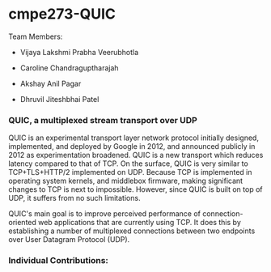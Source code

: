 # cmpe273-QUIC

Team Members:

* Vijaya Lakshmi Prabha Veerubhotla

* Caroline Chandraguptharajah

* Akshay Anil Pagar

* Dhruvil Jiteshbhai Patel


### QUIC, a multiplexed stream transport over UDP

QUIC is an experimental transport layer network protocol initially designed, implemented, and deployed by Google in 2012, and announced publicly in 2012 as experimentation broadened. QUIC is a new transport which reduces latency compared to that of TCP. On the surface, QUIC is very similar to TCP+TLS+HTTP/2 implemented on UDP. Because TCP is implemented in operating system kernels, and middlebox firmware, making significant changes to TCP is next to impossible. However, since QUIC is built on top of UDP, it suffers from no such limitations. 

QUIC's main goal is to improve perceived performance of connection-oriented web applications that are currently using TCP. It does this by establishing a number of multiplexed connections between two endpoints over User Datagram Protocol (UDP).

### Individual Contributions: 
